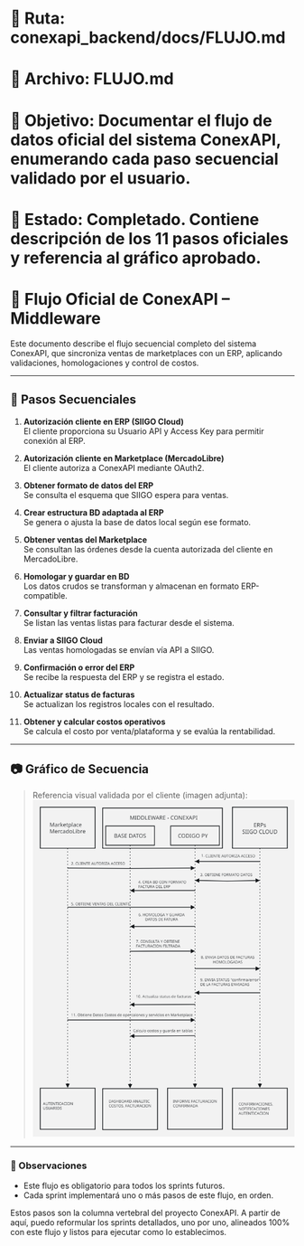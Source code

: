 
# 📁 Ruta: conexapi_backend/docs/FLUJO.md  
# 🧾 Archivo: FLUJO.md  
# 🎯 Objetivo: Documentar el flujo de datos oficial del sistema ConexAPI, enumerando cada paso secuencial validado por el usuario.  
# 📌 Estado: Completado. Contiene descripción de los 11 pasos oficiales y referencia al gráfico aprobado.

# 🔁 Flujo Oficial de ConexAPI – Middleware

Este documento describe el flujo secuencial completo del sistema ConexAPI, que sincroniza ventas de marketplaces con un ERP, aplicando validaciones, homologaciones y control de costos.

---

## 🔢 Pasos Secuenciales

1. **Autorización cliente en ERP (SIIGO Cloud)**  
   El cliente proporciona su Usuario API y Access Key para permitir conexión al ERP.

2. **Autorización cliente en Marketplace (MercadoLibre)**  
   El cliente autoriza a ConexAPI mediante OAuth2.

3. **Obtener formato de datos del ERP**  
   Se consulta el esquema que SIIGO espera para ventas.

4. **Crear estructura BD adaptada al ERP**  
   Se genera o ajusta la base de datos local según ese formato.

5. **Obtener ventas del Marketplace**  
   Se consultan las órdenes desde la cuenta autorizada del cliente en MercadoLibre.

6. **Homologar y guardar en BD**  
   Los datos crudos se transforman y almacenan en formato ERP-compatible.

7. **Consultar y filtrar facturación**  
   Se listan las ventas listas para facturar desde el sistema.

8. **Enviar a SIIGO Cloud**  
   Las ventas homologadas se envían vía API a SIIGO.

9. **Confirmación o error del ERP**  
   Se recibe la respuesta del ERP y se registra el estado.

10. **Actualizar status de facturas**  
    Se actualizan los registros locales con el resultado.

11. **Obtener y calcular costos operativos**  
    Se calcula el costo por venta/plataforma y se evalúa la rentabilidad.

---

## 📷 Gráfico de Secuencia

> Referencia visual validada por el cliente (imagen adjunta):  
> ![flujo_conexapi.png](./flujo_conexapi.png)

---

### 🔧 Observaciones
- Este flujo es obligatorio para todos los sprints futuros.
- Cada sprint implementará uno o más pasos de este flujo, en orden.


Estos pasos son la columna vertebral del proyecto ConexAPI. A partir de aquí, puedo reformular los sprints detallados, uno por uno, alineados 100% con este flujo y listos para ejecutar como lo establecimos.
